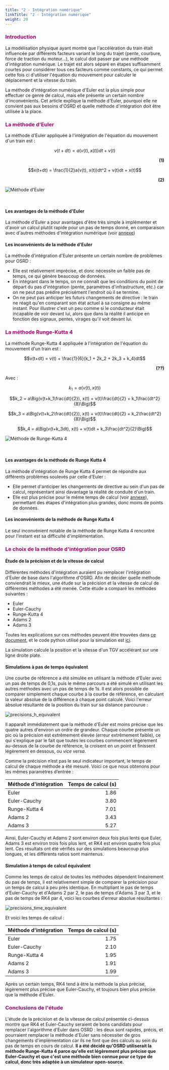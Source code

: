 ```yaml
---
title: "2 - Intégration numérique"
linkTitle: "2 - Intégration numérique"
weight: 20
---
```


<!-- script to auto-render KaTeX extension : $$..$$ for outline formula, //(...//) for inline formula -->
<link rel="stylesheet" href="https://cdn.jsdelivr.net/npm/katex@0.15.3/dist/katex.min.css" integrity="sha384-KiWOvVjnN8qwAZbuQyWDIbfCLFhLXNETzBQjA/92pIowpC0d2O3nppDGQVgwd2nB" crossorigin="anonymous">
<script defer src="https://cdn.jsdelivr.net/npm/katex@0.15.3/dist/katex.min.js" integrity="sha384-0fdwu/T/EQMsQlrHCCHoH10pkPLlKA1jL5dFyUOvB3lfeT2540/2g6YgSi2BL14p" crossorigin="anonymous"></script>
<script defer src="https://cdn.jsdelivr.net/npm/katex@0.15.3/dist/contrib/auto-render.min.js" integrity="sha384-+XBljXPPiv+OzfbB3cVmLHf4hdUFHlWNZN5spNQ7rmHTXpd7WvJum6fIACpNNfIR" crossorigin="anonymous"
    onload="renderMathInElement(document.body);"></script>

### <font color=#aa026d>Introduction</font>

La modélisation physique ayant montré que l'accélération du train était influencée par différents facteurs variant le long du trajet (pente, courbure, force de traction du moteur...), le calcul doit passer par une méthode d'intégration numérique. Le trajet est alors séparé en étapes suffisamment courtes pour considérer tous ces facteurs comme constants, ce qui permet cette fois ci d'utiliser l'équation du mouvement pour calculer le déplacement et la vitesse du train.

La méthode d'intégration numérique d'Euler est la plus simple pour effectuer ce genre de calcul, mais elle présente un certain nombre d'inconvénients. Cet article explique la méthode d'Euler, pourquoi elle ne convient pas aux besoins d'OSRD et quelle méthode d'intégration doit être utilisée à la place.

### <font color=#aa026d>La méthode d'Euler</font>

La méthode d'Euler appliquée à l'intégration de l'équation du mouvement d'un train est :

$$v(t+dt) = a(v(t), x(t))dt + v(t)$$ <div style="text-align: right"> **(1)** </div>

$$x(t+dt) = \frac{1}{2}a(v(t), x(t))dt^2 + v(t)dt + x(t)$$ <div style="text-align: right"> **(2)** </div>

![Méthode d'Euler](../euler.png)
<p>&nbsp;</p>

#### **Les avantages de la méthode d'Euler**

La méthode d'Euler a pour avantages d'être très simple à implémenter et d'avoir un calcul plutôt rapide pour un pas de temps donné, en comparaison avec d'autres méthodes d'intégration numérique (voir [annexe](#le-choix-de-la-m%C3%A9thode-dint%C3%A9gration-pour-osrd))

#### **Les inconvénients de la méthode d'Euler**

La méthode d'intégration d'Euler présente un certain nombre de problèmes pour OSRD :

- Elle est relativement imprécise, et donc nécessite un faible pas de temps, ce qui génère beaucoup de données.
- En intégrant dans le temps, on ne connaît que les conditions du point de départ du pas d'intégration (pente, paramètres d'infrastructure, etc.) car on ne peut pas prédire précisément l'endroit où il se termine.
- On ne peut pas anticiper les futurs changements de directive : le train ne réagit qu'en comparant son état actuel à sa consigne au même instant. Pour illustrer c'est un peu comme si le conducteur était incapable de voir devant lui, alors que dans la réalité il anticipe en fonction des signaux, pentes, virages qu'il voit devant lui.

### <font color=#aa026d>La méthode Runge-Kutta 4</font>

La méthode Runge-Kutta 4 appliquée à l'intégration de l'équation du mouvement d'un train est :

$$v(t+dt) = v(t) + \frac{1}{6}(k_1 + 2k_2 + 2k_3 + k_4)dt$$ <div style="text-align: right"> **(??)** </div>

Avec :

$$k_1 = a(v(t), x(t))$$

$$k_2 = a\Big(v(t+k_1\frac{dt}{2}), x(t) + v(t)\frac{dt}{2} + k_1\frac{dt^2}{8}\Big)$$

$$k_3 = a\Big(v(t+k_2\frac{dt}{2}), x(t) + v(t)\frac{dt}{2} + k_2\frac{dt^2}{8}\Big)$$

$$k_4 = a\Big(v(t+k_3dt), x(t) + v(t)dt + k_3\frac{dt^2}{2}\Big)$$

![Méthode de Runge-Kutta 4](../rk4.png)
<p>&nbsp;</p>

#### **Les avantages de la méthode de Runge Kutta 4**

La méthode d'intégration de Runge Kutta 4 permet de répondre aux différents problèmes soulevés par celle d'Euler :

- Elle permet d'anticiper les changements de directive au sein d'un pas de calcul, représentant ainsi davantage la réalité de conduite d'un train.
- Elle est plus précise pour le même temps de calcul (voir [annexe](#le-choix-de-la-m%C3%A9thode-dint%C3%A9gration-pour-osrd)), permettant des étapes d'intégration plus grandes, donc moins de points de données.

#### **Les inconvénients de la méthode de Runge Kutta 4**

Le seul inconvénient notable de la méthode de Runge Kutta 4 rencontré pour l'instant est sa difficulté d'implémentation.

<font color=#aa026d>

### Le choix de la méthode d'intégration pour OSRD

</font>

#### **Étude de la précision et de la vitesse de calcul**

Différentes méthodes d'intégration auraient pu remplacer l'intégration d'Euler de base dans l'algorithme d'OSRD. Afin de décider quelle méthode conviendrait le mieux, une étude sur la précision et la vitesse de calcul de différentes méthodes a été menée. Cette étude a comparé les méthodes suivantes :

- Euler
- Euler-Cauchy
- Runge-Kutta 4
- Adams 2
- Adams 3

Toutes les explications sur ces méthodes peuvent être trouvées dans [ce document](https://github.com/DGEXSolutions/osrd/wiki/documents/integration/MethodesNumeriques_EricGoncalves.pdf), et le code python utilisé pour la simulation est [ici](https://raw.githubusercontent.com/wiki/DGEXSolutions/osrd/code/integration/Tests_precision.py).

La simulation calcule la position et la vitesse d'un TGV accélérant sur une ligne droite plate.

#### **Simulations à pas de temps équivalent**

Une courbe de référence a été simulée en utilisant la méthode d'Euler avec un pas de temps de 0,1s, puis le même parcours a été simulé en utilisant les autres méthodes avec un pas de temps de 1s. Il est alors possible de comparer simplement chaque courbe à la courbe de référence, en calculant la valeur absolue de la différence à chaque point calculé. Voici l'erreur absolue résultante de la position du train sur sa distance parcourue :

![precisions_h_equivalent](../precisions_h_equivalent.png)

Il apparaît immédiatement que la méthode d'Euler est moins précise que les quatre autres d'environ un ordre de grandeur. Chaque courbe présente un pic où la précision est extrêmement élevée (erreur extrêmement faible), ce qui  s'explique par le fait que toutes les courbes commencent légèrement au-dessus de la courbe de référence, la croisent en un point et finissent légèrement en dessous, ou _vice versa_.

Comme la précision n’est pas le seul indicateur important, le temps de calcul de chaque méthode a été mesuré. Voici ce que nous obtenons pour les mêmes paramètres d’entrée :

| Méthode d'intégration                    | Temps de calcul (s) |
|:-----------------------------------------|--------------------:|
| Euler                                    |                1.86 |
| Euler-Cauchy                             |                3.80 |
| Runge-Kutta 4                            |                7.01 |
| Adams 2                                  |                3.43 |
| Adams 3                                  |                5.27 |

Ainsi, Euler-Cauchy et Adams 2 sont environ deux fois plus lents que Euler, Adams 3 est environ trois fois plus lent, et RK4 est environ quatre fois plus lent. Ces résultats ont été vérifiés sur des simulations beaucoup plus longues, et les différents ratios sont maintenus.

#### **Simulation à temps de calcul équivalent**

Comme les temps de calcul de toutes les méthodes dépendent linéairement du pas de temps, il est relativement simple de comparer la précision pour un temps de calcul à peu près identique. En multipliant le pas de temps d'Euler-Cauchy et d'Adams 2 par 2, le pas de temps d'Adams 3 par 3, et le pas de temps de RK4 par 4, voici les courbes d'erreur absolue résultantes :

![precisions_time_equivalent](../precisions_time_equivalent.png)

Et voici les temps de calcul :

| Méthode d'intégration                    | Temps de calcul (s) |
|:-----------------------------------------|--------------------:|
| Euler                                    |                1.75 |
| Euler-Cauchy                             |                2.10 |
| Runge-Kutta 4                            |                1.95 |
| Adams 2                                  |                1.91 |
| Adams 3                                  |                1.99 |

Après un certain temps, RK4 tend à être la méthode la plus précise, légèrement plus précise que Euler-Cauchy, et toujours bien plus précise que la méthode d'Euler.

### <font color=#aa026d>Conclusions de l'étude</font>

L'étude de la précision et de la vitesse de calcul présentée ci-dessus montre que RK4 et Euler-Cauchy seraient de bons candidats pour remplacer l'algorithme d'Euler dans OSRD : les deux sont rapides, précis, et pourraient remplacer la méthode d'Euler sans nécessiter de gros changements d'implémentation car ils ne font que des calculs au sein du pas de temps en cours de calcul.
**Il a été décidé qu'OSRD utiliserait la méthode Runge-Kutta 4 parce qu'elle est légèrement plus précise que Euler-Cauchy et que c'est une méthode bien connue pour ce type de calcul, donc très adaptée à un simulateur open-source.**
